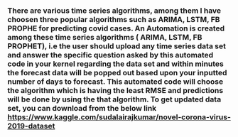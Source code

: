 ### There are various time series algorithms, among them I have choosen three popular algorithms such as ARIMA, LSTM, FB PROPHE for predicting covid cases. An Automation is created among these time series algorithms ( ARIMA, LSTM, FB PROPHET), i.e the user should upload any time series data set and answer the specific question asked by this automated code in your kernel regarding the data set and within minutes the forecast data will be popped out based upon your inputted number of days to forecast. This automated code will choose the algorithm which is having the least RMSE and predictions will be done by using the that algorithm. To get updated data set, you can download from the below link https://www.kaggle.com/sudalairajkumar/novel-corona-virus-2019-dataset


